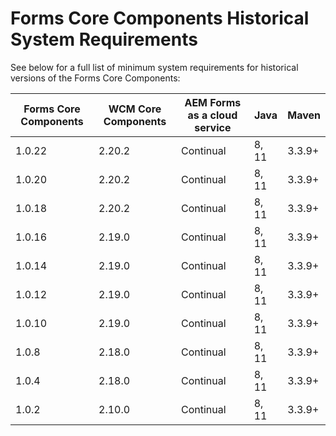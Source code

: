 # Forms Core Components Historical System Requirements

See below for a full list of minimum system requirements for historical versions of the Forms Core Components:

| Forms Core Components | WCM Core Components | AEM Forms as a cloud service | Java  | Maven  |  
| --------------------- | ------------------- | ---------------------------- | ----- | ------ | 
| 1.0.22                | 2.20.2              | Continual                    | 8, 11 | 3.3.9+ |
| 1.0.20                | 2.20.2              | Continual                    | 8, 11 | 3.3.9+ |
| 1.0.18                | 2.20.2              | Continual                    | 8, 11 | 3.3.9+ |
| 1.0.16                | 2.19.0              | Continual                    | 8, 11 | 3.3.9+ |
| 1.0.14                | 2.19.0              | Continual                    | 8, 11 | 3.3.9+ |
| 1.0.12                | 2.19.0              | Continual                    | 8, 11 | 3.3.9+ |
| 1.0.10                | 2.19.0              | Continual                    | 8, 11 | 3.3.9+ |
| 1.0.8                 | 2.18.0              | Continual                    | 8, 11 | 3.3.9+ |
| 1.0.4                 | 2.18.0              | Continual                    | 8, 11 | 3.3.9+ |  
| 1.0.2                 | 2.10.0              | Continual                    | 8, 11 | 3.3.9+ |  

